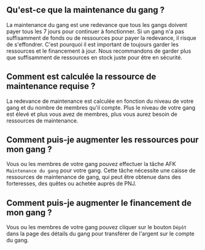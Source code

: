 ## Qu'est-ce que la maintenance du gang ?

La maintenance du gang est une redevance que tous les gangs doivent payer tous les 7 jours pour continuer à fonctionner. Si un gang n'a pas suffisamment de fonds ou de ressources pour payer la redevance, il risque de s'effondrer. C'est pourquoi il est important de toujours garder les ressources et le financement à jour. Nous recommandons de garder plus que suffisamment de ressources en stock juste pour être en sécurité.

## Comment est calculée la ressource de maintenance requise ?

La redevance de maintenance est calculée en fonction du niveau de votre gang et du nombre de membres qu'il compte. Plus le niveau de votre gang est élevé et plus vous avez de membres, plus vous aurez besoin de ressources de maintenance.

## Comment puis-je augmenter les ressources pour mon gang ?

Vous ou les membres de votre gang pouvez effectuer la tâche AFK `Maintenance du gang` pour votre gang. Cette tâche nécessite une caisse de ressources de maintenance de gang, qui peut être obtenue dans des forteresses, des quêtes ou achetée auprès de PNJ.

## Comment puis-je augmenter le financement de mon gang ?

Vous ou les membres de votre gang pouvez cliquer sur le bouton `Dépôt` dans la page des détails du gang pour transférer de l'argent sur le compte du gang.
